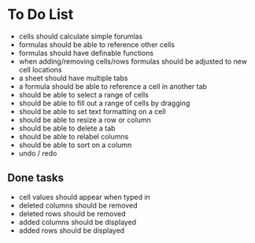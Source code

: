 # To Do List

* cells should calculate simple forumlas
* formulas should be able to reference other cells
* formulas should have definable functions
* when adding/removing cells/rows formulas should be adjusted to new cell locations
* a sheet should have multiple tabs
* a formula should be able to reference a cell in another tab
* should be able to select a range of cells
* should be able to fill out a range of cells by dragging
* should be able to set text formatting on a cell
* should be able to resize a row or column
* should be able to delete a tab
* should be able to relabel columns
* should be able to sort on a column
* undo / redo


## Done tasks

* cell values should appear when typed in
* deleted columns should be removed
* deleted rows should be removed
* added columns should be displayed
* added rows should be displayed
